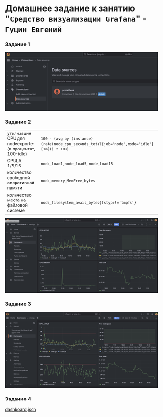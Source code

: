 # Домашнее задание к занятию "`Средство визуализации Grafana`" - `Гущин Евгений`

### Задание 1

![task2](../../img/18-Monitoring/HW2/task1.png)  

### Задание 2

| |  |
| ----------- | ----------- |
| утилизация CPU для nodeexporter (в процентах, 100-idle) | `100 - (avg by (instance) (rate(node_cpu_seconds_total{job="node",mode="idle"}[1m])) * 100)` |
| CPULA 1/5/15 | `node_load1`, `node_load5`, `node_load15` |
| количество свободной оперативной памяти | `node_memory_MemFree_bytes` |
| количество места на файловой системе | `node_filesystem_avail_bytes{fstype!='tmpfs'}` |


![task2](../../img/18-Monitoring/HW2/task2.png)  

### Задание 3

![task2](../../img/18-Monitoring/HW2/task3.png)  

### Задание 4

[dashboard.json](./dashboard.json)

